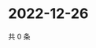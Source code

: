 # 2022-12-26

共 0 条

<!-- BEGIN WEIBO -->
<!-- 最后更新时间 Mon Dec 26 2022 13:12:33 GMT+0800 (China Standard Time) -->

<!-- END WEIBO -->
